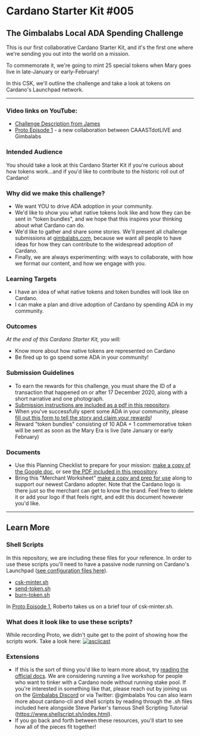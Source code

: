 # Cardano Starter Kit #005
## The Gimbalabs Local ADA Spending Challenge

This is our first collaborative Cardano Starter Kit, and it's the first one where we're sending you out into the world on a mission. 

To commemorate it, we're going to mint 25 special tokens when Mary goes live in late-January or early-February! 

In this CSK, we'll outline the challenge and take a look at tokens on Cardano's Launchpad network.

---

### Video links on YouTube: 
- [Challenge Description from James]()
- [Proto Episode 1](https://youtu.be/QZqV8P7nqlo) - a new collaboration between CAAASTdotLIVE and Gimbalabs

### Intended Audience
You should take a look at this Cardano Starter Kit if you're curious about how tokens work...and if you'd like to contribute to the historic roll out of Cardano!

### Why did we make this challenge?
- We want YOU to drive ADA adoption in your community.
- We'd like to show you what native tokens look like and how they can be sent in "token bundles", and we hope that this inspires your thinking about what Cardano can do.
- We'd like to gather and share some stories. We'll present all challenge submissions at [gimbalabs.com](https://gimbalabs.com), because we want all people to have ideas for how they can contribute to the widespread adoption of Cardano.
- Finally, we are always experimenting: with ways to collaborate, with how we format our content, and how we engage with you.

### Learning Targets
- I have an idea of what native tokens and token bundles will look like on Cardano.
- I can make a plan and drive adoption of Cardano by spending ADA in my community.

### Outcomes
*At the end of this Cardano Starter Kit, you will:*
- Know more about how native tokens are represented on Cardano
- Be fired up to go spend some ADA in your community!

### Submission Guidelines
- To earn the rewards for this challenge, you must share the ID of a transaction that happened on or after 17 December 2020, along with a short narrative and one photograph. 
- [Submission instructions are included as a pdf in this repository](https://github.com/GimbaLabs/csk-005/blob/main/Submission%20Instructions.pdf).
- When you've successfully spent some ADA in your community, please [fill out this form to tell the story and claim your rewards](https://lkj3u1s1jd5.typeform.com/to/NDRtQV5m)!
- Reward "token bundles" consisting of 10 ADA + 1 commemorative token will be sent as soon as the Mary Era is live (late January or early February)

### Documents
- Use this Planning Checklist to prepare for your mission: [make a copy of the Google doc](https://docs.google.com/document/d/1zE95LY1sQMd6kpIVY0G3ZwCE1yCtA5Il4i9HhU8MVIo/copy), or see [the PDF included in this repository](https://github.com/GimbaLabs/csk-005/blob/main/Planning%20Checklist.pdf).
- Bring this "Merchant Worksheet" [make a copy and prep for use](https://docs.google.com/document/d/1NVs80lpFzCXDZTfCGMVISWRyKtGatVKT0bsrSVmanh4/copy) along to support our newest Cardano adopter. Note that the Cardano logo is there just so the merchant can get to know the brand. Feel free to delete it or add your logo if that feels right, and edit this document however you'd like.

---

## Learn More

### Shell Scripts
In this repository, we are including these files for your reference. In order to use these scripts you'll need to have a passive node running on Cardano's Launchpad ([see configuration files here](https://hydra.iohk.io/build/5102327/download/1/index.html)).

- [csk-minter.sh](https://github.com/GimbaLabs/csk-005/blob/main/csk-minter.sh)
- [send-token.sh](https://github.com/GimbaLabs/csk-005/blob/main/send-token.sh)
- [burn-token.sh](https://github.com/GimbaLabs/csk-005/blob/main/burn-token.sh)

In [Proto Episode 1](https://youtu.be/QZqV8P7nqlo), Roberto takes us on a brief tour of csk-minter.sh.

### What does it look like to use these scripts?
While recording Proto, we didn't quite get to the point of showing how the scripts work. Take a look here:
[![asciicast](https://asciinema.org/a/fHxFOJKRgVRUCFEeDFrDqUHKl.svg)](https://asciinema.org/a/fHxFOJKRgVRUCFEeDFrDqUHKl)

### Extensions
- If this is the sort of thing you'd like to learn more about, try [reading the official docs](https://docs.cardano.org/projects/cardano-node/en/latest/index.html). We are considering running a live workshop for people who want to tinker with a Cardano node without running stake pool. If you're interested in something like that, please reach out by joining us on the [Gimbalabs Discord](https://discord.gg/dErH6vS) or via Twitter: @gimbalabs
You can also learn more about cardano-cli and shell scripts by reading through the .sh files included here alongside Steve Parker's famous Shell Scripting Tutorial (https://www.shellscript.sh/index.html). 
- If you go back and forth between these resources, you'll start to see how all of the pieces fit together!
